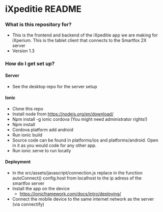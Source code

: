 # iXpeditie README #

### What is this repository for? ###

* This is the frontend and backend of the iXpeditie app we are making for iXperium. This is the tablet client that connects to the Smartfox 2X server
* Version 1.3

### How do I get set up? ###
  
#### Server ####
* See the desktop repo for the server setup

#### Ionic ####
* Clone this repo
* Install node from https://nodejs.org/en/download/
* Npm install -g ionic cordova (You might need administrator rights!)
* Npm install
* Cordova platform add android
* Run ionic build
* Source code can be found in platforms/ios and platforms/android. Open in it
  as you would code for any other app.
* Run ionic serve to run locally

#### Deployment ####
* In the src/assets/javascript/connection.js replace in the function autoConnect() config.host from localhost to the ip adress of the smartfox server
* Install the app on the device
  * https://ionicframework.com/docs/intro/deploying/
* Connect the mobile device to the same internet network as the server (via connectify)